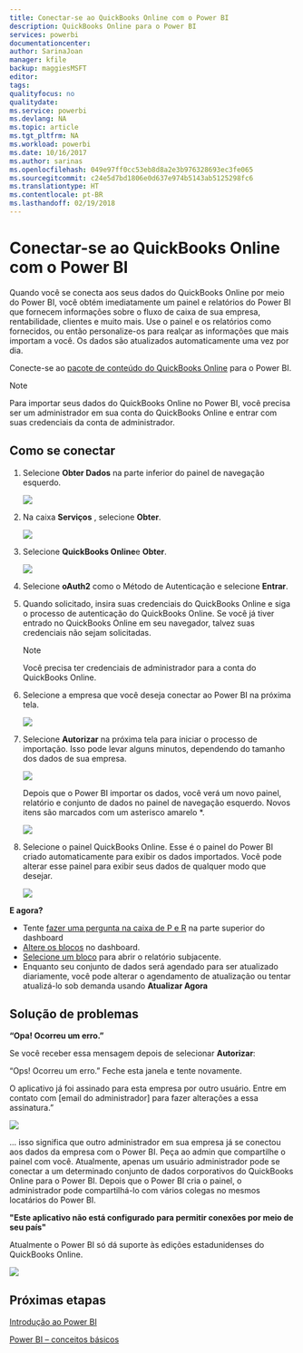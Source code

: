 ```yaml
---
title: Conectar-se ao QuickBooks Online com o Power BI
description: QuickBooks Online para o Power BI
services: powerbi
documentationcenter: 
author: SarinaJoan
manager: kfile
backup: maggiesMSFT
editor: 
tags: 
qualityfocus: no
qualitydate: 
ms.service: powerbi
ms.devlang: NA
ms.topic: article
ms.tgt_pltfrm: NA
ms.workload: powerbi
ms.date: 10/16/2017
ms.author: sarinas
ms.openlocfilehash: 049e97ff0cc53eb8d8a2e3b976328693ec3fe065
ms.sourcegitcommit: c24e5d7bd1806e0d637e974b5143ab5125298fc6
ms.translationtype: HT
ms.contentlocale: pt-BR
ms.lasthandoff: 02/19/2018
---
```

# <a name="connect-to-quickbooks-online-with-power-bi"></a>Conectar-se ao QuickBooks Online com o Power BI
Quando você se conecta aos seus dados do QuickBooks Online por meio do Power BI, você obtém imediatamente um painel e relatórios do Power BI que fornecem informações sobre o fluxo de caixa de sua empresa, rentabilidade, clientes e muito mais. Use o painel e os relatórios como fornecidos, ou então personalize-os para realçar as informações que mais importam a você. Os dados são atualizados automaticamente uma vez por dia.

Conecte-se ao [pacote de conteúdo do QuickBooks Online](https://dxt.powerbi.com/getdata/services/quickbooks-online) para o Power BI.

>[!NOTE]
>Para importar seus dados do QuickBooks Online no Power BI, você precisa ser um administrador em sua conta do QuickBooks Online e entrar com suas credenciais da conta de administrador.

## <a name="how-to-connect"></a>Como se conectar
1. Selecione **Obter Dados** na parte inferior do painel de navegação esquerdo.
   
   ![](media/service-connect-to-quickbooks-online/pbi_getdata.png) 
2. Na caixa **Serviços** , selecione **Obter**.
   
   ![](media/service-connect-to-quickbooks-online/pbi_getservices.png) 
3. Selecione **QuickBooks Online**e **Obter**.
   
   ![](media/service-connect-to-quickbooks-online/qbo.png)
4. Selecione **oAuth2** como o Método de Autenticação e selecione **Entrar**. 
5. Quando solicitado, insira suas credenciais do QuickBooks Online e siga o processo de autenticação do QuickBooks Online. Se você já tiver entrado no QuickBooks Online em seu navegador, talvez suas credenciais não sejam solicitadas.
   >[!NOTE]
   >Você precisa ter credenciais de administrador para a conta do QuickBooks Online.
6. Selecione a empresa que você deseja conectar ao Power BI na próxima tela.
   
   ![](media/service-connect-to-quickbooks-online/pbi_qbo_almost.png)
7. Selecione **Autorizar** na próxima tela para iniciar o processo de importação. Isso pode levar alguns minutos, dependendo do tamanho dos dados de sua empresa. 
   
   ![](media/service-connect-to-quickbooks-online/pbi_qbo_authorizesm.png)
   
   Depois que o Power BI importar os dados, você verá um novo painel, relatório e conjunto de dados no painel de navegação esquerdo. Novos itens são marcados com um asterisco amarelo \*.
   
   ![](media/service-connect-to-quickbooks-online/pbi_qbo_leftnavnew.png)
8. Selecione o painel QuickBooks Online. Esse é o painel do Power BI criado automaticamente para exibir os dados importados. Você pode alterar esse painel para exibir seus dados de qualquer modo que desejar. 
   
   ![](media/service-connect-to-quickbooks-online/pbi_qbo_dash.png)

**E agora?**

* Tente [fazer uma pergunta na caixa de P e R](power-bi-q-and-a.md) na parte superior do dashboard
* [Altere os blocos](service-dashboard-edit-tile.md) no dashboard.
* [Selecione um bloco](service-dashboard-tiles.md) para abrir o relatório subjacente.
* Enquanto seu conjunto de dados será agendado para ser atualizado diariamente, você pode alterar o agendamento de atualização ou tentar atualizá-lo sob demanda usando **Atualizar Agora**

## <a name="troubleshooting"></a>Solução de problemas
**“Opa! Ocorreu um erro.”**

Se você receber essa mensagem depois de selecionar **Autorizar**:

“Ops! Ocorreu um erro.” Feche esta janela e tente novamente.

O aplicativo já foi assinado para esta empresa por outro usuário. Entre em contato com [email do administrador] para fazer alterações a essa assinatura.”

![](media/service-connect-to-quickbooks-online/pbi_qbo_oopssm.png)

... isso significa que outro administrador em sua empresa já se conectou aos dados da empresa com o Power BI. Peça ao admin que compartilhe o painel com você. Atualmente, apenas um usuário administrador pode se conectar a um determinado conjunto de dados corporativos do QuickBooks Online para o Power BI. Depois que o Power BI cria o painel, o administrador pode compartilhá-lo com vários colegas no mesmos locatários do Power BI.

**"Este aplicativo não está configurado para permitir conexões por meio de seu país"**

Atualmente o Power BI só dá suporte às edições estadunidenses do QuickBooks Online. 

![](media/service-connect-to-quickbooks-online/pbi_qbo_countrynotsupported.png)

## <a name="next-steps"></a>Próximas etapas
[Introdução ao Power BI](service-get-started.md)

[Power BI – conceitos básicos](service-basic-concepts.md)

